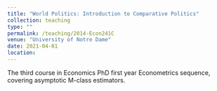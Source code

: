 ```yaml
---
title: "World Politics: Introduction to Comparative Politics"
collection: teaching
type: ""
permalink: /teaching/2014-Econ241C
venue: "University of Notre Dame"
date: 2021-04-01
location:
---
```


The third course in Economics PhD first year Econometrics sequence, covering asymptotic M-class estimators. 
